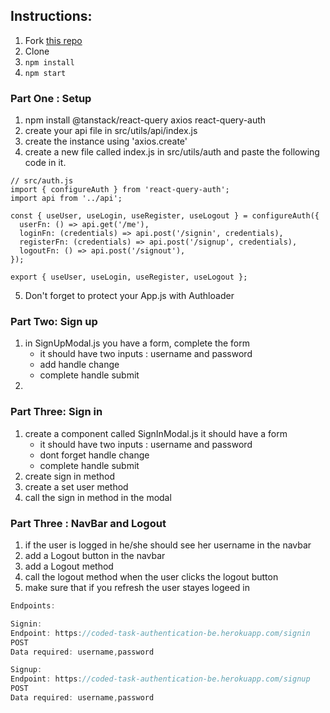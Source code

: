 ## Instructions:
1. Fork [this repo](https://github.com/JoinCODED/Task-react-chatting-website-auth)
2. Clone
3. `npm install`
4. `npm start`

### Part One : Setup 
1. npm install @tanstack/react-query axios react-query-auth
2. create your api file in src/utils/api/index.js
3. create the instance using 'axios.create'
4. create a new file called index.js in src/utils/auth and paste the following code in it.
```
// src/auth.js
import { configureAuth } from 'react-query-auth';
import api from '../api';

const { useUser, useLogin, useRegister, useLogout } = configureAuth({
  userFn: () => api.get('/me'),
  loginFn: (credentials) => api.post('/signin', credentials),
  registerFn: (credentials) => api.post('/signup', credentials),
  logoutFn: () => api.post('/signout'),
});

export { useUser, useLogin, useRegister, useLogout };
```
5. Don't forget to protect your App.js with Authloader

### Part Two: Sign up

1. in SignUpModal.js you have a form, complete the form
     * it should have two inputs : username and password
     * add handle change
     * complete handle submit
2. 


### Part Three: Sign in

1. create a component called SignInModal.js it should have a form
      * it should have two inputs : username and password
      * dont forget handle change
      * complete handle submit
2. create sign in method
3. create a set user method
4. call the sign in method in the modal

### Part Three : NavBar and Logout
1. if the user is logged in he/she should see her username in the navbar
2. add a Logout button in the navbar
3. add a Logout method 
4. call the logout method when the user clicks the logout button
5. make sure that if you refresh the user stayes logeed in


```js
Endpoints:

Signin:
Endpoint: https://coded-task-authentication-be.herokuapp.com/signin
POST
Data required: username,password

Signup:
Endpoint: https://coded-task-authentication-be.herokuapp.com/signup
POST
Data required: username,password

```
